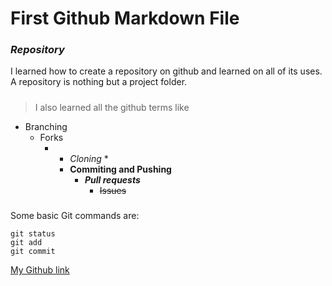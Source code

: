 # **First Github Markdown File**
### *Repository*
I learned how to create a repository on github and learned on all of its uses. A repository is nothing but a project folder.
#####
>I also learned all the github terms like
- Branching
  - Forks
    - * *Cloning* *
      - **Commiting and Pushing**
        - ***Pull requests***
          - ~~Issues~~
#####
Some basic Git commands are:
```
git status
git add
git commit
```
[My Github link](https://github.com/Srimammu)
